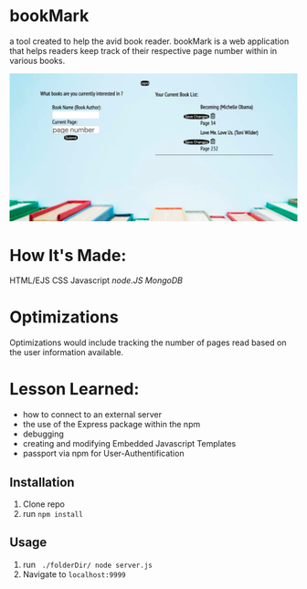 # bookMark
a tool created to help the avid book reader. bookMark is a web application that helps readers keep track of their respective page number within in various books. 
 
 
 ![ screenshot of application](https://github.com/FullStackAbbs/bookMark/blob/master/public/img/bookMarkProfile.png)
 
# How It's Made:
HTML/EJS
CSS
Javascript
*node.JS*
*MongoDB*

# Optimizations 
Optimizations would include tracking the number of pages read based on the user information available. 

# Lesson Learned:
* how to connect to an external server
* the use of the Express package within the npm
* debugging
* creating and modifying Embedded Javascript Templates
* passport via npm for User-Authentification



## Installation

1. Clone repo
2. run `npm install`

## Usage

1. run ` ./folderDir/ node server.js`
2. Navigate to `localhost:9999`
